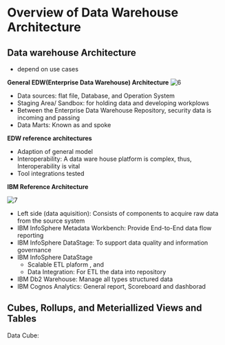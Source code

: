 # Overview of Data Warehouse Architecture

## Data warehouse Architecture
- depend on  use cases

**General EDW(Enterprise Data Warehouse) Architecture**
![6](https://github.com/TanaphatSaeung/Data-Engineer-Journey/assets/174108415/587ffd2a-91b8-4822-81e3-086fb80f6892)
- Data sources: flat file, Database, and Operation System
- Staging Area/ Sandbox: for holding data and developing workplows
- Between the Enterprise Data Warehouse Repository, security data is incoming and passing
- Data Marts: Known as and spoke

**EDW reference architectures**
- Adaption of general model
- Interoperability: A data ware house platform is complex, thus, Interoperability is vital
- Tool integrations tested

**IBM Reference Architecture**

![7](https://github.com/TanaphatSaeung/Data-Engineer-Journey/assets/174108415/aaa54eff-5c82-453f-bb80-29515e8ecb2e)

- Left side (data aquisition): Consists of components to acquire raw data from the source system
- IBM InfoSphere Metadata Workbench: Provide End-to-End data flow reporting
- IBM InfoSphere DataStage: To support data quality and information governance
- IBM InfoSphere DataStage
  - Scalable ETL plaform , and
  - Data Integration: For ETL the data into repository
- IBM Db2 Warehouse: Manage all types structured data
- IBM Cognos Analytics: General report, Scoreboard and dashborad

## Cubes, Rollups, and Meteriallized Views and Tables
Data Cube: 
